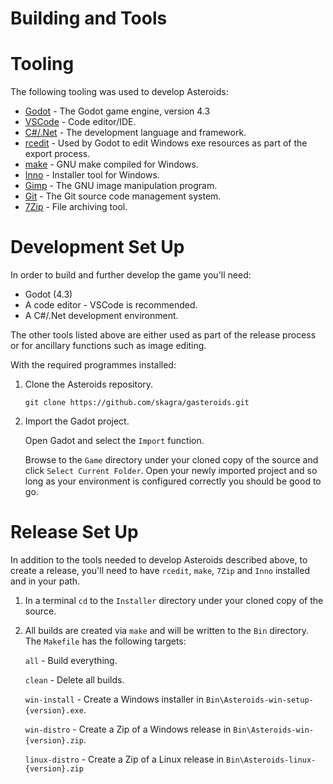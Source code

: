 # Building and Tools

# Tooling

The following tooling was used to develop Asteroids:

* [Godot](https://godotengine.org/) - The Godot game engine, version 4.3
* [VSCode](https://code.visualstudio.com/) - Code editor/IDE. 
* [C#/.Net](https://dotnet.microsoft.com/en-us/languages/csharp) - The development language and framework.
* [rcedit](https://github.com/electron/rcedit) - Used by Godot to edit Windows exe resources as part of the export process.
* [make](https://gnuwin32.sourceforge.net/packages/make.htm) - GNU make compiled for Windows. 
* [Inno](https://jrsoftware.org/isinfo.php) - Installer tool for Windows.
* [Gimp](https://www.gimp.org/) - The GNU image manipulation program.
* [Git](https://git-scm.com/downloads/win) - The Git source code management system.
* [7Zip](https://www.7-zip.org/) - File archiving tool.

# Development Set Up

In order to build and further develop the game you'll need:

* Godot (4.3)
* A code editor - VSCode is recommended.
* A C#/.Net development environment.

The other tools listed above are either used as part of the release process or for ancillary functions such as image editing.

With the required programmes installed:

1. Clone the Asteroids repository.

    ```git clone https://github.com/skagra/gasteroids.git```

2. Import the Gadot project.

    Open Gadot and select the `Import` function.  
    
    Browse to the `Game` directory under your cloned copy of the source and click `Select Current Folder`.   Open your newly imported project and so long as your environment is configured correctly you should be good to go.

# Release Set Up

In addition to the tools needed to develop Asteroids described above, to create a release, you'll need to have `rcedit`, `make`, `7Zip` and `Inno` installed and in your path.

1. In a terminal `cd` to the `Installer` directory under your cloned copy of the source.
2. All builds are created via `make` and will be written to the `Bin` directory.  The `Makefile` has the following targets:

    `all` - Build everything.

    `clean` - Delete all builds.

    `win-install` - Create a Windows installer in `Bin\Asteroids-win-setup-{version}.exe`.

    `win-distro` - Create a Zip of a Windows release in `Bin\Asteroids-win-{version}.zip`.

    `linux-distro` - Create a Zip of a Linux release in `Bin\Asteroids-linux-{version}.zip`


